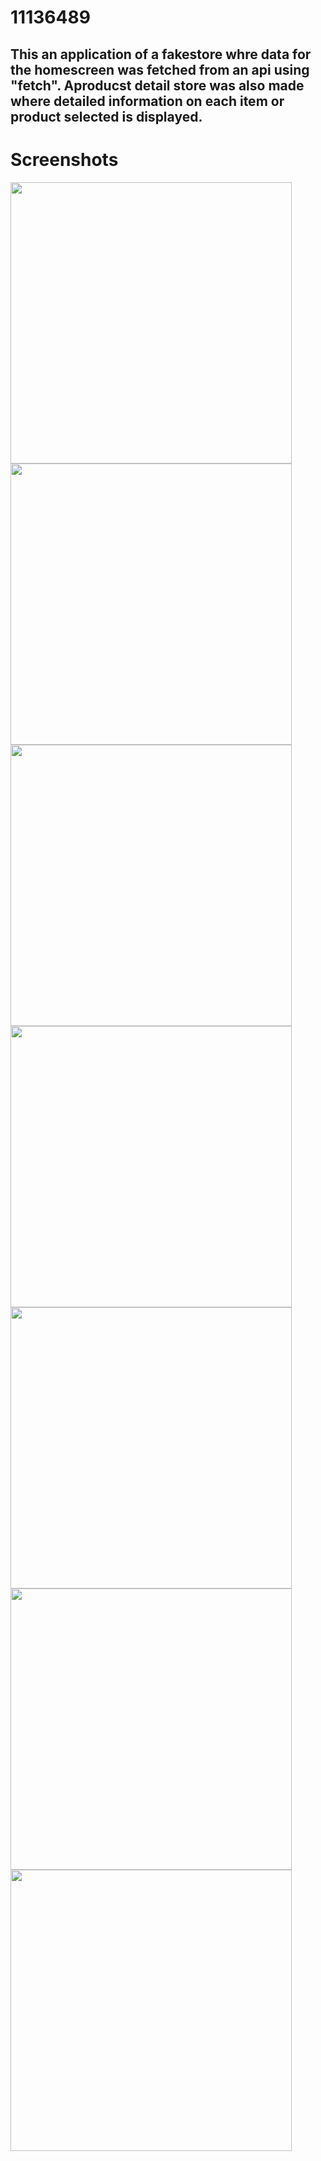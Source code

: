 # 11136489


## This an application of a fakestore whre data for the homescreen was fetched from an api using "fetch". Aproducst detail store was also made where detailed information on each item or product selected is displayed.

# Screenshots
<img src="assets/screenshot1.jpg" width="" height="450">
<img src="assets/screenshot2.jpg" width="" height="450">
<img src="assets/screenshot3.jpg" width="" height="450">
<img src="assets/screenshot4.jpg" width="" height="450">
<img src="assets/screenshot5.jpg" width="" height="450">
<img src="assets/screenshot6.jpg" width="" height="450">
<img src="assets/screenshot7.jpg" width="" height="450">
